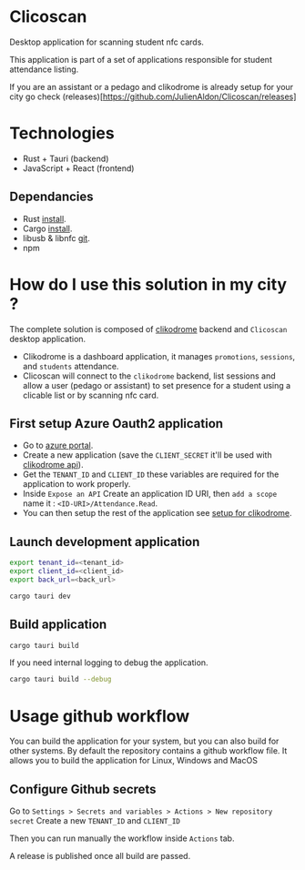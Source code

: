# Clicoscan
Desktop application for scanning student nfc cards.

This application is part of a set of applications responsible for student attendance listing.

If you are an assistant or a pedago and clikodrome is already setup for your city go check (releases)[https://github.com/JulienAldon/Clicoscan/releases]

# Technologies
- Rust + Tauri (backend)
- JavaScript + React (frontend)

## Dependancies
- Rust [install](https://www.rust-lang.org/tools/install).
- Cargo [install](https://doc.rust-lang.org/cargo/getting-started/installation.html).
- libusb & libnfc [git](https://github.com/nfc-tools/libnfc).
- npm 

# How do I use this solution in my city ?
The complete solution is composed of [clikodrome](https://github.com/JulienAldon/Clikodrome) backend and `Clicoscan` desktop application.
- Clikodrome is a dashboard application, it manages `promotions`, `sessions`, and `students` attendance.
- Clicoscan will connect to the `clikodrome` backend, list sessions and allow a user (pedago or assistant) to set presence for a student using a clicable list or by scanning nfc card.

## First setup Azure Oauth2 application
- Go to [azure portal](https://portal.azure.com/#view/Microsoft_AAD_IAM/ActiveDirectoryMenuBlade/~/RegisteredApps).
- Create a new application (save the `CLIENT_SECRET` it'll be used with [clikodrome api](https://github.com/JulienAldon/Clikodrome)).
- Get the `TENANT_ID` and `CLIENT_ID` these variables are required for the application to work properly.
- Inside `Expose an API` Create an application ID URI, then `add a scope` name it : `<ID-URI>/Attendance.Read`.
- You can then setup the rest of the application see [setup for clikodrome](https://github.com/JulienAldon/Clikodrome#Setup).

## Launch development application
```bash
export tenant_id=<tenant_id>
export client_id=<client_id>
export back_url=<back_url>

cargo tauri dev
```

## Build application
```bash
cargo tauri build
```

If you need internal logging to debug the application.
```bash
cargo tauri build --debug
```

# Usage github workflow
You can build the application for your system, but you can also build for other systems.
By default the repository contains a github workflow file. It allows you to build the application for Linux, Windows and MacOS

## Configure Github secrets
Go to `Settings > Secrets and variables > Actions > New repository secret`
Create a new `TENANT_ID` and `CLIENT_ID`

Then you can run manually the workflow inside `Actions` tab.

A release is published once all build are passed.